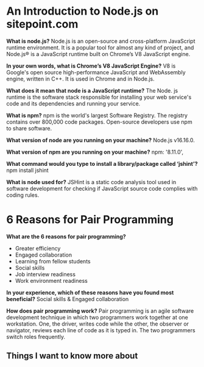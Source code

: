 # An Introduction to Node.js on sitepoint.com

**What is node.js?** Node.js is an open-source and cross-platform JavaScript runtime environment. It is a popular tool for almost any kind of project, and Node.js® is a JavaScript runtime built on Chrome’s V8 JavaScript engine.

**In your own words, what is Chrome’s V8 JavaScript Engine?** V8 is Google's open source high-performance JavaScript and WebAssembly engine, written in C++. It is used in Chrome and in Node.js.

**What does it mean that node is a JavaScript runtime?** The Node. js runtime is the software stack responsible for installing your web service's code and its dependencies and running your service.
 
**What is npm?** npm is the world's largest Software Registry. The registry contains over 800,000 code packages. Open-source developers use npm to share software.


**What version of node are you running on your machine?** Node.js v16.16.0.

**What version of npm are you running on your machine?** npm: '8.11.0',

**What command would you type to install a library/package called ‘jshint’?** npm install jshint

**What is node used for?** JSHint is a static code analysis tool used in software development for checking if JavaScript source code complies with coding rules.


# 6 Reasons for Pair Programming

**What are the 6 reasons for pair programming?** 
   - Greater efficiency
   - Engaged collaboration
   - Learning from fellow students
   - Social skills
   - Job interview readiness
   - Work environment readiness

**In your experience, which of these reasons have you found most beneficial?** Social skills & Engaged collaboration


**How does pair programming work?** Pair programming is an agile software development technique in which two programmers work together at one workstation. One, the driver, writes code while the other, the observer or navigator, reviews each line of code as it is typed in. The two programmers switch roles frequently.

## Things I want to know more about